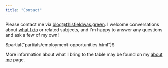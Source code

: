 ```yaml
---
title: "Contact"
---
```


Please contact me via [blog@thisfieldwas.green](mailto:blog@thisfieldwas.green). I welcome conversations about [what I do]($route-to("about-me.html")$) or related subjects, and I'm happy to answer any questions and ask a few of my own!

$partial("partials/employment-opportunities.html")$

More information about what I bring to the table may be found on my [about me]($route-to("about-me.html")$) page.
